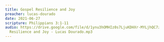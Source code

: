 ```yaml
---
title: Gospel Resilience and Joy
preacher: lucas-dourado
date: 2021-06-27
scripture: Philippians 3:1-11
audio: https://drive.google.com/file/d/1ynu3hOMHIz0s7LjuKDHXr-MYLjhQC7zT/view
  Resilience and Joy - Lucas Dourado.mp3
---
```

